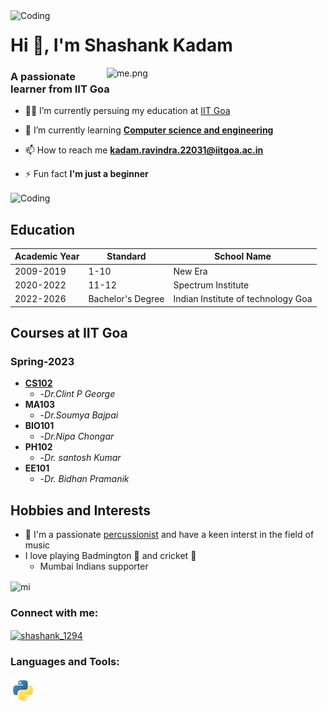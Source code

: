 <img align="right" alt="Coding" width="1000" src="https://cdn.neowin.com/news/images/uploaded/2021/04/1619644762_github-desktop_story.jpg">
    
    
# Hi 👋, I'm Shashank Kadam
<img src="https://lh3.googleusercontent.com/pw/AJFCJaV9cp0a3IOptVHCtlz80bVXYU7iQ_2KVNwyax2739B7c4joJz9c6J651Fxo-N2e-Kzr5T7ri3SMiVCe6Ge4O42hcPyywODdHgwhqgLCtUWPhcLMSnVWsFBwNcL4XPAGfdSklF08Syox7jQvXh4alAvYYw=w666-h889-s-no?authuser=3" align="right" width="350" alt="me.png" >

### A passionate learner from IIT Goa


- 👨‍🎓 I’m currently persuing my education at [IIT Goa](https://www.google.com/url?sa=t&rct=j&q=&esrc=s&source=web&cd=&cad=rja&uact=8&ved=2ahUKEwjzrc-G0r_-AhW7XmwGHaDMBroQFnoECAoQAQ&url=https%3A%2F%2Fen.wikipedia.org%2Fwiki%2FIIT_Goa&usg=AOvVaw1o_Rwr_ufA7OzRbFxTCAP0)

- 🌱 I’m currently learning [**Computer science and engineering**](https://en.wikipedia.org/wiki/Computer_engineering)

- 📫 How to reach me **kadam.ravindra.22031@iitgoa.ac.in**

- ⚡ Fun fact **I'm just a beginner**
<img align="center" alt="Coding" src="https://thumbs.gfycat.com/RaggedComposedEastsiberianlaika-max-1mb.gif" width="200" >
         
## Education

| Academic Year | Standard | School Name |
|---------------|------------------|---------------------|
| 2009-2019 | 1-10 |New Era |
| 2020-2022 | 11-12 | Spectrum Institute |
| 2022-2026| Bachelor's Degree| Indian Institute of technology Goa |


## Courses at IIT Goa
### Spring-2023
- [**CS102**](https://clintpgeorge.github.io/cs-102/spring-2023/)
   - \-*Dr.Clint P George*
- **MA103**
  - \-*Dr.Soumya Bajpai*
- **BIO101**
     - \-*Dr.Nipa Chongar*
 - **PH102**
     - \-*Dr. santosh Kumar*
 - **EE101**
    - \-*Dr. Bidhan Pramanik*
    
## Hobbies and Interests
- 🥁 I'm a passionate [percussionist](https://www.google.com/url?sa=t&rct=j&q=&esrc=s&source=web&cd=&cad=rja&uact=8&ved=2ahUKEwi3v8DlpMT-AhUxTWwGHYgfDV4QFnoECA0QAQ&url=https%3A%2F%2Fen.wikipedia.org%2Fwiki%2FList_of_percussionists&usg=AOvVaw1V3V7ICioNx_DKjHx_YPwY) and have a keen interst in the field of music
- I love playing Badmington 🏸 and cricket 🏏 
  - Mumbai Indians supporter
<img align="center" width="250" src="https://i.pinimg.com/originals/f6/21/e9/f621e9aebd3b49817783ad10e2c4f685.gif" alt="mi" >


### Connect with me:
<p align="left">
<a href="https://instagram.com/shashank_1294" target="blank"><img align="center" src="https://raw.githubusercontent.com/rahuldkjain/github-profile-readme-generator/master/src/images/icons/Social/instagram.svg" alt="shashank_1294" height="30" width="40" /></a>
</p>

<h3 align="left">Languages and Tools:</h3>
<p align="left"> <a href="https://www.python.org" target="_blank" rel="noreferrer"> <img src="https://raw.githubusercontent.com/devicons/devicon/master/icons/python/python-original.svg" alt="python" width="40" height="40"/> </a> </p>

